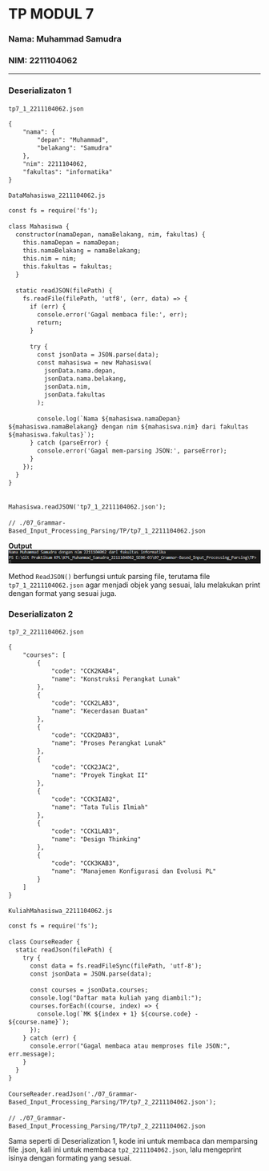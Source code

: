 # TP MODUL 7
### Nama: Muhammad Samudra
### NIM: 2211104062

---
### Deserializaton 1
`tp7_1_2211104062.json`
```
{
    "nama": {
        "depan": "Muhammad",
        "belakang": "Samudra"
    },
    "nim": 2211104062,
    "fakultas": "informatika"
}
```

`DataMahasiswa_2211104062.js`
```
const fs = require('fs');

class Mahasiswa {
  constructor(namaDepan, namaBelakang, nim, fakultas) {
    this.namaDepan = namaDepan;
    this.namaBelakang = namaBelakang;
    this.nim = nim;
    this.fakultas = fakultas;
  }

  static readJSON(filePath) {
    fs.readFile(filePath, 'utf8', (err, data) => {
      if (err) {
        console.error('Gagal membaca file:', err);
        return;
      }

      try {
        const jsonData = JSON.parse(data);
        const mahasiswa = new Mahasiswa(
          jsonData.nama.depan,
          jsonData.nama.belakang,
          jsonData.nim,
          jsonData.fakultas
        );

        console.log(`Nama ${mahasiswa.namaDepan} ${mahasiswa.namaBelakang} dengan nim ${mahasiswa.nim} dari fakultas ${mahasiswa.fakultas}`);
      } catch (parseError) {
        console.error('Gagal mem-parsing JSON:', parseError);
      }
    });
  }
}


Mahasiswa.readJSON('tp7_1_2211104062.json');

// ./07_Grammar-Based_Input_Processing_Parsing/TP/tp7_1_2211104062.json
```

**Output**
![](img/1.png)

Method `ReadJSON()` berfungsi untuk parsing file, terutama file `tp7_1_2211104062.json` agar menjadi objek yang sesuai, lalu melakukan print dengan format yang sesuai juga.

### Deserializaton 2
`tp7_2_2211104062.json`
```
{
	"courses": [
		{
			"code": "CCK2KAB4",
			"name": "Konstruksi Perangkat Lunak"
		},
		{
			"code": "CCK2LAB3",
			"name": "Kecerdasan Buatan"
		},
		{
			"code": "CCK2DAB3",
			"name": "Proses Perangkat Lunak"
		},
		{
			"code": "CCK2JAC2",
			"name": "Proyek Tingkat II"
		},
		{
			"code": "CCK3IAB2",
			"name": "Tata Tulis Ilmiah"
		},
		{
			"code": "CCK1LAB3",
			"name": "Design Thinking"
		},
		{
			"code": "CCK3KAB3",
			"name": "Manajemen Konfigurasi dan Evolusi PL"
		}
	]
}
```
`KuliahMahasiswa_2211104062.js`
```
const fs = require('fs');

class CourseReader {
  static readJson(filePath) {
    try {
      const data = fs.readFileSync(filePath, 'utf-8');
      const jsonData = JSON.parse(data);
      
      const courses = jsonData.courses;
      console.log("Daftar mata kuliah yang diambil:");
      courses.forEach((course, index) => {
        console.log(`MK ${index + 1} ${course.code} - ${course.name}`);
      });
    } catch (err) {
      console.error("Gagal membaca atau memproses file JSON:", err.message);
    }
  }
}

CourseReader.readJson('./07_Grammar-Based_Input_Processing_Parsing/TP/tp7_2_2211104062.json');

// ./07_Grammar-Based_Input_Processing_Parsing/TP/tp7_2_2211104062.json
```
Sama seperti di Deserialization 1, kode ini untuk membaca dan memparsing file .json, kali ini untuk membaca `tp2_2211104062.json`, lalu mengeprint isinya dengan formating yang sesuai.